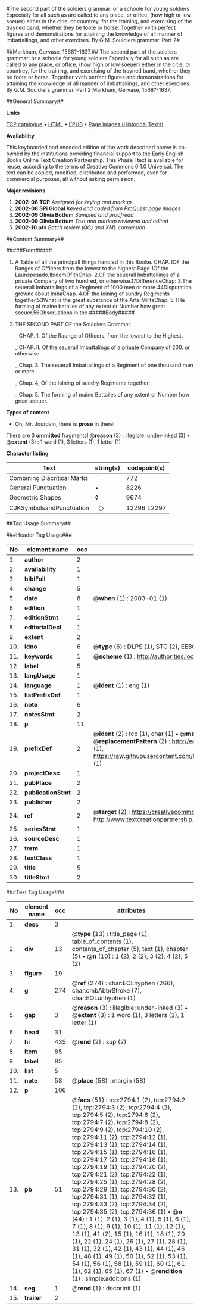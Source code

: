 #The second part of the soldiers grammar: or a schoole for young soldiers Especially for all such as are called to any place, or office, (how high or low soeuer) either in the citie, or countrey, for the training, and exercising of the trayned band, whether they be foote or horse. Together vvith perfect figures and demonstrations for attaining the knowledge of all manner of imbattailings, and other exercises. By G.M. Souldiers grammar. Part 2#

##Markham, Gervase, 1568?-1637.##
The second part of the soldiers grammar: or a schoole for young soldiers Especially for all such as are called to any place, or office, (how high or low soeuer) either in the citie, or countrey, for the training, and exercising of the trayned band, whether they be foote or horse. Together vvith perfect figures and demonstrations for attaining the knowledge of all manner of imbattailings, and other exercises. By G.M.
Souldiers grammar. Part 2
Markham, Gervase, 1568?-1637.

##General Summary##

**Links**

[TCP catalogue](http://www.ota.ox.ac.uk/tcp/)  • 
[HTML](http://tei.it.ox.ac.uk/tcp/Texts-HTML/free/A06/A06968.html)  • 
[EPUB](http://tei.it.ox.ac.uk/tcp/Texts-EPUB/free/A06/A06968.epub) • 
[Page images (Historical Texts)](https://data.historicaltexts.jisc.ac.uk/view?pubId=eebo-99838417e&pageId=eebo-99838417e-2794-1)

**Availability**

This keyboarded and encoded edition of the
	       work described above is co-owned by the institutions
	       providing financial support to the Early English Books
	       Online Text Creation Partnership. This Phase I text is
	       available for reuse, according to the terms of Creative
	       Commons 0 1.0 Universal. The text can be copied,
	       modified, distributed and performed, even for
	       commercial purposes, all without asking permission.

**Major revisions**

1. __2002-06__ __TCP__ *Assigned for keying and markup*
1. __2002-08__ __SPi Global__ *Keyed and coded from ProQuest page images*
1. __2002-09__ __Olivia Bottum__ *Sampled and proofread*
1. __2002-09__ __Olivia Bottum__ *Text and markup reviewed and edited*
1. __2002-10__ __pfs__ *Batch review (QC) and XML conversion*

##Content Summary##

#####Front#####

1. A Table of all the principall things handled in this Booke.
CHAP. IOF the Ranges of Officers from the lowest to the highest.Page 1Of the Launspesado,IbidemOf thChap. 2.OF the seuerall Imbattellings of a priuate Company of two hundred, or otherwise.17DifferenceChap: 3.The seuerall Imbattailings of a Regiment of 1000 men or more.44Disputation growne about ImbaChap. 4.OF the Ioining of sundry Regiments together.53What is the great substance of the Arte MilitaChap: 5.THe forming of maine batailes of any extent or Number how great soeuer.56Obseruations in the
#####Body#####

1. THE SECOND PART OF the Souldiers Grammar.

    _ CHAP. 1. Of the Raunge of Officers, from the lowest to the Highest.

    _ CHAP. II. Of the seuerall Imbattalings of a priuate Company of 200. or otherwise.

    _ Chap. 3. The seuerall Imbattailings of a Regiment of one thousand men or more.

    _ Chap. 4, Of the Ioining of sundry Regiments together.

    _ Chap: 5. The forming of maine Battailes of any extent or Number how great soeuer.

**Types of content**

  * Oh, Mr. Jourdain, there is **prose** in there!

There are 3 **ommitted** fragments! 
 @__reason__ (3) : illegible: under-inked (3)  •  @__extent__ (3) : 1 word (1), 3 letters (1), 1 letter (1)

**Character listing**


|Text|string(s)|codepoint(s)|
|---|---|---|
|Combining             Diacritical Marks|̄|772|
|General Punctuation|•|8226|
|Geometric Shapes|◊|9674|
|CJKSymbolsandPunctuation|〈〉|12296 12297|

##Tag Usage Summary##

###Header Tag Usage###

|No|element name|occ|attributes|
|---|---|---|---|
|1.|__author__|2||
|2.|__availability__|1||
|3.|__biblFull__|1||
|4.|__change__|5||
|5.|__date__|8| @__when__ (1) : 2003-01 (1)|
|6.|__edition__|1||
|7.|__editionStmt__|1||
|8.|__editorialDecl__|1||
|9.|__extent__|2||
|10.|__idno__|6| @__type__ (6) : DLPS (1), STC (2), EEBO-CITATION (1), PROQUEST (1), VID (1)|
|11.|__keywords__|1| @__scheme__ (1) : http://authorities.loc.gov/ (1)|
|12.|__label__|5||
|13.|__langUsage__|1||
|14.|__language__|1| @__ident__ (1) : eng (1)|
|15.|__listPrefixDef__|1||
|16.|__note__|6||
|17.|__notesStmt__|2||
|18.|__p__|11||
|19.|__prefixDef__|2| @__ident__ (2) : tcp (1), char (1)  •  @__matchPattern__ (2) : ([0-9\-]+):([0-9IVX]+) (1), (.+) (1)  •  @__replacementPattern__ (2) : http://eebo.chadwyck.com/downloadtiff?vid=$1&page=$2 (1), https://raw.githubusercontent.com/textcreationpartnership/Texts/master/tcpchars.xml#$1 (1)|
|20.|__projectDesc__|1||
|21.|__pubPlace__|2||
|22.|__publicationStmt__|2||
|23.|__publisher__|2||
|24.|__ref__|2| @__target__ (2) : https://creativecommons.org/publicdomain/zero/1.0/ (1), http://www.textcreationpartnership.org/docs/. (1)|
|25.|__seriesStmt__|1||
|26.|__sourceDesc__|1||
|27.|__term__|1||
|28.|__textClass__|1||
|29.|__title__|5||
|30.|__titleStmt__|2||


###Text Tag Usage###

|No|element name|occ|attributes|
|---|---|---|---|
|1.|__desc__|3||
|2.|__div__|13| @__type__ (13) : title_page (1), table_of_contents (1), contents_of_chapter (5), text (1), chapter (5)  •  @__n__ (10) : 1 (2), 2 (2), 3 (2), 4 (2), 5 (2)|
|3.|__figure__|19||
|4.|__g__|274| @__ref__ (274) : char:EOLhyphen (266), char:cmbAbbrStroke (7), char:EOLunhyphen (1)|
|5.|__gap__|3| @__reason__ (3) : illegible: under-inked (3)  •  @__extent__ (3) : 1 word (1), 3 letters (1), 1 letter (1)|
|6.|__head__|31||
|7.|__hi__|435| @__rend__ (2) : sup (2)|
|8.|__item__|85||
|9.|__label__|85||
|10.|__list__|5||
|11.|__note__|58| @__place__ (58) : margin (58)|
|12.|__p__|106||
|13.|__pb__|51| @__facs__ (51) : tcp:2794:1 (2), tcp:2794:2 (2), tcp:2794:3 (2), tcp:2794:4 (2), tcp:2794:5 (2), tcp:2794:6 (2), tcp:2794:7 (2), tcp:2794:8 (2), tcp:2794:9 (2), tcp:2794:10 (2), tcp:2794:11 (2), tcp:2794:12 (1), tcp:2794:13 (1), tcp:2794:14 (1), tcp:2794:15 (1), tcp:2794:16 (1), tcp:2794:17 (2), tcp:2794:18 (1), tcp:2794:19 (1), tcp:2794:20 (2), tcp:2794:21 (2), tcp:2794:22 (1), tcp:2794:25 (1), tcp:2794:28 (2), tcp:2794:29 (1), tcp:2794:30 (2), tcp:2794:31 (1), tcp:2794:32 (1), tcp:2794:33 (2), tcp:2794:34 (2), tcp:2794:35 (2), tcp:2794:36 (1)  •  @__n__ (44) : 1 (1), 2 (1), 3 (1), 4 (1), 5 (1), 6 (1), 7 (1), 8 (1), 9 (1), 10 (1), 11 (1), 12 (1), 13 (1), 41 (2), 15 (1), 16 (1), 18 (1), 20 (1), 22 (1), 24 (1), 26 (1), 27 (1), 28 (1), 31 (1), 32 (1), 42 (1), 43 (1), 44 (1), 46 (1), 48 (1), 49 (1), 50 (1), 52 (1), 53 (1), 54 (1), 56 (1), 58 (1), 59 (1), 60 (1), 61 (1), 62 (1), 65 (1), 67 (1)  •  @__rendition__ (1) : simple:additions (1)|
|14.|__seg__|1| @__rend__ (1) : decorInit (1)|
|15.|__trailer__|2||
